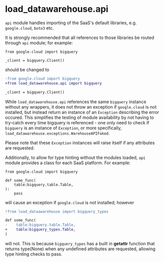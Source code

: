 # load_datawarehouse.api
`api` module handles importing of the SaaS's default libraries, e.g. `google.cloud`, `boto3` etc.

It is strongly recommended that all references to those libraries be routed through `api` module; for example:
```
from google.cloud import bigquery

_client = bigquery.Client()
```
should be changed to
```diff
-from google.cloud import bigquery
+from load_datawarehouse.api import bigquery

_client = bigquery.Client()
```

While `load_datawarehouse.api` references the same `bigquery` instance without any wrappers, it does not throw an exception if `google.cloud` is not installed, but instead return an instance of an `Exception` describing the error occured. This simplifies the testing of module availability by not having to try-catch every time bigquery is referenced - one only need to check if `bigquery` is an instance of `Exception`, or more specifically, `load_datawarehouse.exceptions.WarehouseAPIFaked`.

Please note that these `Exception` instances will raise itself if any attributes are requested.


Additionally, to allow for type hinting without the modules loaded, `api` module provides a class for each SaaS platform. For example:
```
from google.cloud import bigquery

def some_func(
    table:bigquery.table.Table,
):
    pass
```
will cause an exception if `google.cloud` is not installed; however

```diff
!from load_dataawarehouse import bigquery_types

def some_func(
-    table:bigquery.table.Table,
+    table:bigquery_types.Table,
)
```
will not. This is because `bigquery_types` has a built in __getattr__ function that returns type(None) when any undefined attributes are requested, allowing type hinting checks to pass.